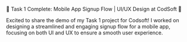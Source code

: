 🚀 Task 1 Complete: Mobile App Signup Flow | UI/UX Design at CodSoft 🚀

Excited to share the demo of my Task 1 project for Codsoft! I worked on designing a streamlined and engaging signup flow for a mobile app, focusing on both UI and UX to ensure a smooth user experience.
